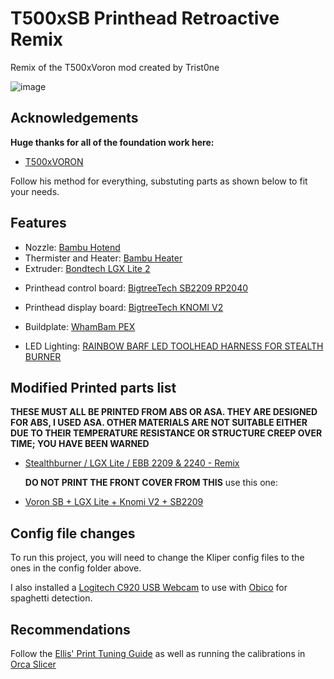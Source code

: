 
# T500xSB Printhead Retroactive Remix

Remix of the T500xVoron mod created by Trist0ne

![image](https://github.com/retr04ctive/T500xSB/assets/112026844/7a4d6a8f-9080-43c7-9e43-d836320a14c2)

## Acknowledgements

**Huge thanks for all of the foundation work here:**

 - [T500xVORON](https://github.com/Trist0ne/T500xVORON)

 Follow his method for everything, substuting parts as shown below to fit your needs.

 


## Features

- Nozzle: [Bambu Hotend](https://www.amazon.com/dp/B0C8JZ788Y/?coliid=IKF3QMVWG7M26&colid=246Z1N1LOHGAH&psc=1&ref_=list_c_wl_lv_ov_lig_dp_it)
- Thermister and Heater: [Bambu Heater](https://www.amazon.com/dp/B0BW3WXVNR/?coliid=I27RHMRRU0CMGD&colid=246Z1N1LOHGAH&ref_=list_c_wl_lv_ov_lig_dp_it&th=1)
- Extruder: [Bondtech LGX Lite 2](https://www.amazon.com/dp/B0CMDHJRZ8/?coliid=ITTDOWZC24GLZ&colid=246Z1N1LOHGAH&psc=1&ref_=list_c_wl_lv_ov_lig_dp_it)
* Printhead control board: [BigtreeTech SB2209 RP2040](https://biqu.equipment/products/bigtreetech-ebb-sb2209-can-v1-0)

* Printhead display board: [BigtreeTech KNOMI V2](https://biqu.equipment/products/bigtreetech-knomi-v1-0?_pos=1&_psq=knomi&_ss=e&_v=1.0&variant=40556258459746)

* Buildplate: [WhamBam PEX](https://www.whambamsystems.com/products/flexi-plate-with-pre-installed-pex-build-surface-510-x-510-creality-cr-10-s5_)
* LED Lighting: [RAINBOW BARF LED TOOLHEAD HARNESS FOR STEALTH BURNER](https://kb-3d.com/store/printer-specific-harnesses/566-rainbow-barf-led-toolhead-harness-for-stealth-burner-1653783045189.html) 




## Modified Printed parts list

**THESE MUST ALL BE PRINTED FROM ABS OR ASA. THEY ARE DESIGNED FOR ABS, I USED ASA. OTHER MATERIALS ARE NOT SUITABLE EITHER DUE TO THEIR TEMPERATURE RESISTANCE OR STRUCTURE CREEP OVER TIME; YOU HAVE BEEN WARNED**

* [Stealthburner / LGX Lite / EBB 2209 & 2240 - Remix](https://www.printables.com/model/437832)
    
    **DO NOT PRINT THE FRONT COVER FROM THIS** 
use this one:
* [Voron SB + LGX Lite + Knomi V2 + SB2209](https://www.printables.com/model/730424)







## Config file changes

To run this project, you will need to change the Kliper config files to the ones in the config folder above.

I also installed a [Logitech C920 USB Webcam](https://www.logitech.com/en-ch/products/webcams/c920-pro-hd-webcam.960-001055.html) to use with [Obico](https://www.obico.io/) for spaghetti detection.

## Recommendations

Follow the [Ellis' Print Tuning Guide](https://ellis3dp.com/Print-Tuning-Guide/articles/index_tuning.html) as well as running the calibrations in [Orca Slicer](https://github.com/SoftFever/OrcaSlicer/wiki/Calibration)





